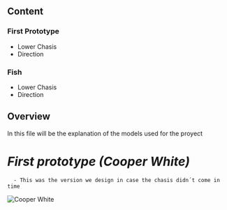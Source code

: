 ## Content
### First Prototype
- Lower Chasis
- Direction
### Fish
- Lower Chasis
- Direction



## Overview
In this file will be the explanation of the models used for the proyect


# *First prototype (Cooper White)*
      - This was the version we design in case the chasis didn´t come in time

![Cooper White](https://github.com/user-attachments/assets/e4e73e8e-404c-4b7d-917b-3838bfd58acd)

